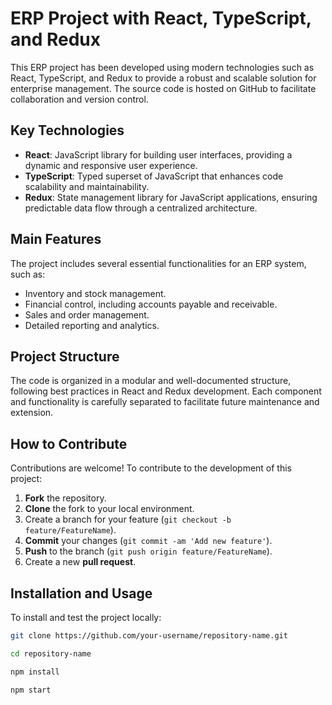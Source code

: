 # ERP Project with React, TypeScript, and Redux

This ERP project has been developed using modern technologies such as React, TypeScript, and Redux to provide a robust and scalable solution for enterprise management. The source code is hosted on GitHub to facilitate collaboration and version control.

## Key Technologies

- **React**: JavaScript library for building user interfaces, providing a dynamic and responsive user experience.
- **TypeScript**: Typed superset of JavaScript that enhances code scalability and maintainability.
- **Redux**: State management library for JavaScript applications, ensuring predictable data flow through a centralized architecture.

## Main Features

The project includes several essential functionalities for an ERP system, such as:

- Inventory and stock management.
- Financial control, including accounts payable and receivable.
- Sales and order management.
- Detailed reporting and analytics.

## Project Structure

The code is organized in a modular and well-documented structure, following best practices in React and Redux development. Each component and functionality is carefully separated to facilitate future maintenance and extension.

## How to Contribute

Contributions are welcome! To contribute to the development of this project:

1. **Fork** the repository.
2. **Clone** the fork to your local environment.
3. Create a branch for your feature (`git checkout -b feature/FeatureName`).
4. **Commit** your changes (`git commit -am 'Add new feature'`).
5. **Push** to the branch (`git push origin feature/FeatureName`).
6. Create a new **pull request**.

## Installation and Usage

To install and test the project locally:

```bash
git clone https://github.com/your-username/repository-name.git
```

```bash
cd repository-name
```
```bash
npm install
```
```bash
npm start
```

